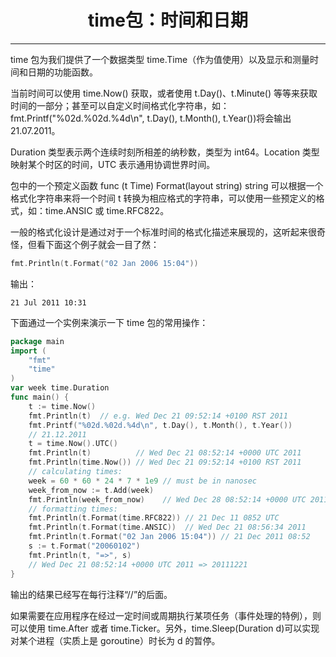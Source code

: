 <center><h1>time包：时间和日期</h1></center>

---

time 包为我们提供了一个数据类型 time.Time（作为值使用）以及显示和测量时间和日期的功能函数。

当前时间可以使用 time.Now() 获取，或者使用 t.Day()、t.Minute() 等等来获取时间的一部分；甚至可以自定义时间格式化字符串，如：fmt.Printf("%02d.%02d.%4d\n", t.Day(), t.Month(), t.Year())将会输出 21.07.2011。

Duration 类型表示两个连续时刻所相差的纳秒数，类型为 int64。Location 类型映射某个时区的时间，UTC 表示通用协调世界时间。

包中的一个预定义函数 func (t Time) Format(layout string) string 可以根据一个格式化字符串来将一个时间 t 转换为相应格式的字符串，可以使用一些预定义的格式，如：time.ANSIC 或 time.RFC822。

一般的格式化设计是通过对于一个标准时间的格式化描述来展现的，这听起来很奇怪，但看下面这个例子就会一目了然：

```go
fmt.Println(t.Format("02 Jan 2006 15:04"))
```

输出：

```
21 Jul 2011 10:31
```

下面通过一个实例来演示一下 time 包的常用操作：

```go
package main
import (
    "fmt"
    "time"
)
var week time.Duration
func main() {
    t := time.Now()
    fmt.Println(t)  // e.g. Wed Dec 21 09:52:14 +0100 RST 2011
    fmt.Printf("%02d.%02d.%4d\n", t.Day(), t.Month(), t.Year())
    // 21.12.2011
    t = time.Now().UTC()
    fmt.Println(t)          // Wed Dec 21 08:52:14 +0000 UTC 2011
    fmt.Println(time.Now()) // Wed Dec 21 09:52:14 +0100 RST 2011
    // calculating times:
    week = 60 * 60 * 24 * 7 * 1e9 // must be in nanosec
    week_from_now := t.Add(week)
    fmt.Println(week_from_now)    // Wed Dec 28 08:52:14 +0000 UTC 2011
    // formatting times:
    fmt.Println(t.Format(time.RFC822)) // 21 Dec 11 0852 UTC
    fmt.Println(t.Format(time.ANSIC))  // Wed Dec 21 08:56:34 2011
    fmt.Println(t.Format("02 Jan 2006 15:04")) // 21 Dec 2011 08:52
    s := t.Format("20060102")
    fmt.Println(t, "=>", s)
    // Wed Dec 21 08:52:14 +0000 UTC 2011 => 20111221
}
```

输出的结果已经写在每行注释“//”的后面。

如果需要在应用程序在经过一定时间或周期执行某项任务（事件处理的特例），则可以使用 time.After 或者 time.Ticker。另外，time.Sleep(Duration d)可以实现对某个进程（实质上是 goroutine）时长为 d 的暂停。
